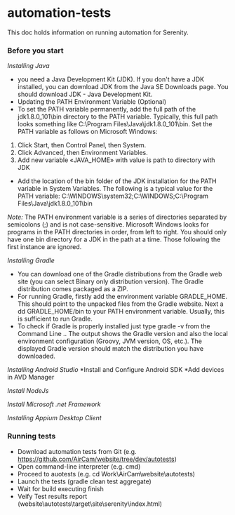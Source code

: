 # automation-tests
This doc holds information on running automation for Serenity.

### Before you start
*Installing Java*
* you need a Java Development Kit (JDK). If you don't have a JDK installed, you can download JDK from the Java SE Downloads page. You
should download JDK - Java Development Kit.
* Updating the PATH Environment Variable (Optional)
* To set the PATH variable permanently, add the full path of the jdk1.8.0_101\bin directory to the PATH variable. Typically, this full path looks
something like C:\Program Files\Java\jdk1.8.0_101\bin. Set the PATH variable as follows on Microsoft Windows:
1. Click Start, then Control Panel, then System.
2.  Click Advanced, then Environment Variables.
3.  Add new variable «JAVA_HOME» with value is path to directory with JDK
* Add the location of the bin folder of the JDK installation for the PATH variable in System Variables. The following is a typical value
for the PATH variable: C:\WINDOWS\system32;C:\WINDOWS;C:\Program Files\Java\jdk1.8.0_101\bin

*Note:*
The PATH environment variable is a series of directories separated by semicolons (;) and is not case-sensitive. Microsoft
Windows looks for programs in the PATH directories in order, from left to right.
You should only have one bin directory for a JDK in the path at a time. Those following the first instance are ignored.

*Installing Gradle*
* You can download one of the Gradle distributions from the Gradle web site (you can select Binary only distribution version). The Gradle
distribution comes packaged as a ZIP.
* For running Gradle, firstly add the environment variable GRADLE_HOME. This should point to the unpacked files from the Gradle website. Next a
dd GRADLE_HOME/bin to your PATH environment variable. Usually, this is sufficient to run Gradle.
* To check if Gradle is properly installed just type gradle -v from the Command Line .. The output shows the Gradle version and also the local
environment configuration (Groovy, JVM version, OS, etc.). The displayed Gradle version should match the distribution you have downloaded.

*Installing Android Studio*
*Install and Configure Android SDK
*Add devices in AVD Manager

*Install NodeJs*

*Install Microsoft .net Framework*

*Installing Appium Desktop Client*

### Running tests
* Download automation tests from Git (e.g. https://github.com/AirCam/website/tree/dev/autotests)
* Open command-line interpreter (e.g. cmd)
* Proceed to auotests (e.g. cd Work\AirCam\website\autotests)
* Launch the tests (gradle clean test aggregate)
* Wait for build executing finish
* Veify Test results report (website\autotests\target\site\serenity\index.html)